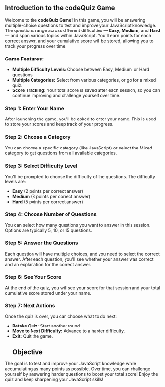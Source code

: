 ## Introduction to the codeQuiz Game

Welcome to the **codeQuiz Game!** In this game, you will be answering multiple-choice questions to test and improve your JavaScript knowledge. The questions range across different difficulties — **Easy, Medium**, and **Hard** — and span various topics within JavaScript.
You'll earn points for each correct answer, and your cumulative score will be stored, allowing you to track your progress over time.

### Game Features:

- **Multiple Difficulty Levels:** Choose between Easy, Medium, or Hard questions.
- **Multiple Categories:** Select from various categories, or go for a mixed quiz.
- **Score Tracking:** Your total score is saved after each session, so you can continue improving and challenge yourself over time.

### Step 1: Enter Your Name

After launching the game, you'll be asked to enter your name. This is used to store your scores and keep track of your progress.

### Step 2: Choose a Category

You can choose a specific category (like JavaScript) or select the Mixed category to get questions from all available categories.

### Step 3: Select Difficulty Level

You'll be prompted to choose the difficulty of the questions. The difficulty levels are:

- **Easy** (2 points per correct answer)
- **Medium** (3 points per correct answer)
- **Hard** (5 points per correct answer)

### Step 4: Choose Number of Questions

You can select how many questions you want to answer in this session. Options are typically 5, 10, or 15 questions.

### Step 5: Answer the Questions

Each question will have multiple choices, and you need to select the correct answer. After each question, you'll see whether your answer was correct and an explanation for the correct answer.

### Step 6: See Your Score

At the end of the quiz, you will see your score for that session and your total cumulative score stored under your name.

### Step 7: Next Actions

Once the quiz is over, you can choose what to do next:

- **Retake Quiz:** Start another round.
- **Move to Next Difficulty:** Advance to a harder difficulty.
- **Exit:** Quit the game.
  ## Objective

The goal is to test and improve your JavaScript knowledge while accumulating as many points as possible. Over time, you can challenge yourself by answering harder questions to boost your total score!
Enjoy the quiz and keep sharpening your JavaScript skills!
